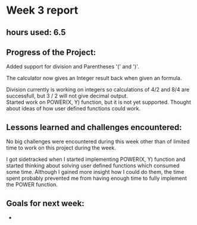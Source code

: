 # Week 3 report
## hours used: 6.5

## Progress of the Project:
Added support for division and Parentheses '(' and ')'.   

The calculator now gives an Integer result back when given an formula.  

Division currently is working on integers so calculations of 4/2 and 8/4 are successfull, but 3 / 2 will not give decimal output.  
Started work on POWER(X, Y) function, but it is not yet supported.  Thought about ideas of how user defined functions could work.  

## Lessons learned and challenges encountered:  
No big challenges were encountered during this week other than of limited time to work on this project during the week.

I got sidetracked when I started implementing POWER(X, Y) function and started thinking about solving user defined functions which consumed some time. Although I gained more insight how I could do them, the time spent probably prevented me from having enough time to fully implement the POWER function.  

## Goals for next week:
- 
